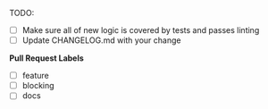 <!--
  Thanks for filing a pull request on Apollo Link!

  Please look at the following checklist to ensure that your PR
  can be accepted quickly:
-->

TODO:

- [ ] Make sure all of new logic is covered by tests and passes linting
- [ ] Update CHANGELOG.md with your change

**Pull Request Labels**

<!--
While not necessary, you can help organize our pull requests by labeling this issue when you open it.  To add a label automatically, simply [x] mark the appropriate box below:
-->

- [ ] feature
- [ ] blocking
- [ ] docs

<!--
To add a label not listed above, simply place `/label another-label-name` on a line by itself.
-->
